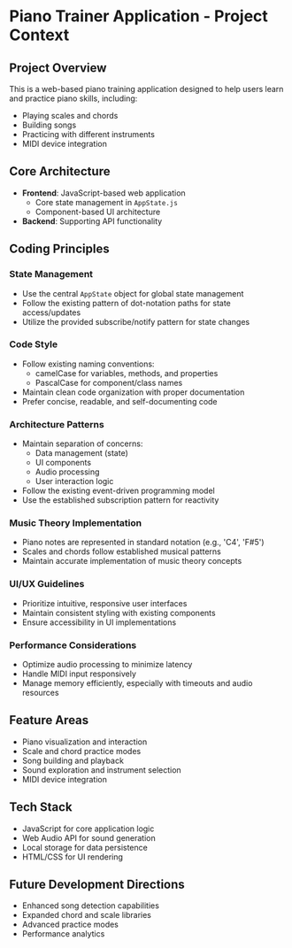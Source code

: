 # Piano Trainer Application - Project Context

## Project Overview
This is a web-based piano training application designed to help users learn and practice piano skills, including:
- Playing scales and chords
- Building songs
- Practicing with different instruments
- MIDI device integration

## Core Architecture
- **Frontend**: JavaScript-based web application
  - Core state management in `AppState.js`
  - Component-based UI architecture
- **Backend**: Supporting API functionality

## Coding Principles

### State Management
- Use the central `AppState` object for global state management
- Follow the existing pattern of dot-notation paths for state access/updates
- Utilize the provided subscribe/notify pattern for state changes

### Code Style
- Follow existing naming conventions:
  - camelCase for variables, methods, and properties
  - PascalCase for component/class names
- Maintain clean code organization with proper documentation
- Prefer concise, readable, and self-documenting code

### Architecture Patterns
- Maintain separation of concerns:
  - Data management (state)
  - UI components
  - Audio processing
  - User interaction logic
- Follow the existing event-driven programming model
- Use the established subscription pattern for reactivity

### Music Theory Implementation
- Piano notes are represented in standard notation (e.g., 'C4', 'F#5')
- Scales and chords follow established musical patterns
- Maintain accurate implementation of music theory concepts

### UI/UX Guidelines
- Prioritize intuitive, responsive user interfaces
- Maintain consistent styling with existing components
- Ensure accessibility in UI implementations

### Performance Considerations
- Optimize audio processing to minimize latency
- Handle MIDI input responsively
- Manage memory efficiently, especially with timeouts and audio resources

## Feature Areas
- Piano visualization and interaction
- Scale and chord practice modes
- Song building and playback
- Sound exploration and instrument selection
- MIDI device integration

## Tech Stack
- JavaScript for core application logic
- Web Audio API for sound generation
- Local storage for data persistence
- HTML/CSS for UI rendering

## Future Development Directions
- Enhanced song detection capabilities
- Expanded chord and scale libraries
- Advanced practice modes
- Performance analytics 